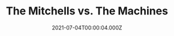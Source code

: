 ---
title: "The Mitchells vs. The Machines"
year: 2021
date: 2021-07-04T00:00:04.000Z
permalink: /almanac/movies/2021-07-04-the-mitchells-vs-the-machines/index.html
link: https://letterboxd.com/rknightuk/film/the-mitchells-vs-the-machines/
rating: 3
---